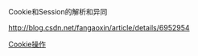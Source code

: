 Cookie和Session的解析和异同

http://blog.csdn.net/fangaoxin/article/details/6952954

[Cookie操作](Cookie操作.md)